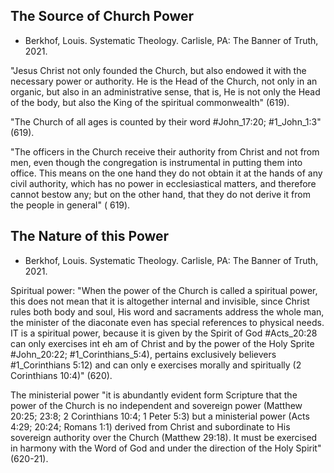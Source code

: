## The Source of Church Power

- Berkhof, Louis. Systematic Theology. Carlisle, PA: The Banner of Truth, 2021.

"Jesus Christ not only founded the Church, but also endowed it with the necessary power or authority. He is the Head of the Church, not only in an organic, but also in an administrative sense, that is, He is not only the Head of the body, but also the King of the spiritual commonwealth" (619).

"The Church of all ages is counted by their word #John_17:20; #1_John_1:3" (619).

"The officers in the Church receive their authority from Christ and not from men, even though the congregation is instrumental in putting them into office. This means on the one hand they do not obtain it at the hands of any civil authority, which has no power in ecclesiastical matters, and therefore cannot bestow any; but on the other hand, that they do not derive it from the people in general" ( 619).

## The Nature of this Power

- Berkhof, Louis. Systematic Theology. Carlisle, PA: The Banner of Truth, 2021.

Spiritual power: "When the power of the Church is called a spiritual power, this does not mean that it is altogether internal and invisible, since Christ rules both body and soul, His word and sacraments address the whole man, the minister of the diaconate even has special references to physical needs. IT is a spiritual power, because it is given by the Spirit of God #Acts_20:28 can only exercises int eh am of Christ and by the power of the Holy Sprite #John_20:22; #1_Corinthians_5:4), pertains exclusively believers #1_Corinthians 5:12) and can only e exercises morally and spiritually (2 Corinthians 10:4)" (620).

The ministerial power "it is abundantly evident form Scripture that the power of the Church is no independent and sovereign power (Matthew 20:25; 23:8; 2 Corinthians 10:4; 1 Peter 5:3) but a ministerial power (Acts 4:29; 20:24; Romans 1:1) derived from Christ and subordinate to His sovereign authority over the Church (Matthew 29:18). It must be exercised in harmony with the Word of God and under the direction of the Holy Spirit" (620-21).